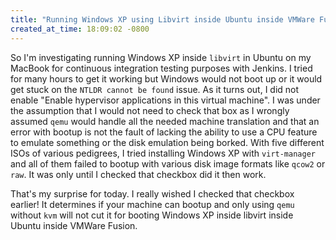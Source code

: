 ```yaml
---
title: "Running Windows XP using Libvirt inside Ubuntu inside VMWare Fusion"
created_at_time: 18:09:02 -0800
---
```


So I'm investigating running Windows XP inside `libvirt` in Ubuntu on my MacBook for continuous integration testing
purposes with Jenkins. I tried for many hours to get it working but Windows would not boot up or it would get stuck
on the `NTLDR cannot be found` issue. As it turns out, I did not enable "Enable hypervisor applications in this
virtual machine". I was under the assumption that I would not need to check that box as I wrongly assumed `qemu`
would handle all the needed machine translation and that an error with bootup is not the fault of lacking the ability
to use a CPU feature to emulate something or the disk emulation being borked. With five different ISOs of various
pedigrees, I tried installing Windows XP with `virt-manager` and all of them failed to bootup with various disk image
formats like `qcow2` or `raw`. It was only until I checked that checkbox did it then work.

That's my surprise for today. I really wished I checked that checkbox earlier! It determines if your machine can
bootup and only using `qemu` without `kvm` will not cut it for booting Windows XP inside libvirt inside Ubuntu inside
VMWare Fusion.
